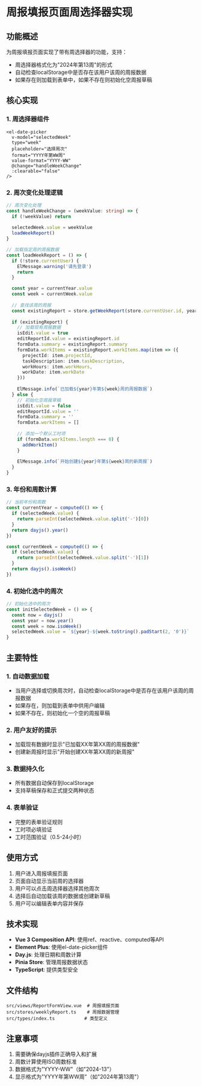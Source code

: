 # 周报填报页面周选择器实现

## 功能概述

为周报填报页面实现了带有周选择器的功能，支持：
- 周选择器格式化为"2024年第13周"的形式
- 自动检查localStorage中是否存在该用户该周的周报数据
- 如果存在则加载到表单中，如果不存在则初始化空周报草稿

## 核心实现

### 1. 周选择器组件

```vue
<el-date-picker
  v-model="selectedWeek"
  type="week"
  placeholder="选择周次"
  format="YYYY年第WW周"
  value-format="YYYY-WW"
  @change="handleWeekChange"
  :clearable="false"
/>
```

### 2. 周次变化处理逻辑

```typescript
// 周次变化处理
const handleWeekChange = (weekValue: string) => {
  if (!weekValue) return
  
  selectedWeek.value = weekValue
  loadWeekReport()
}

// 加载指定周的周报数据
const loadWeekReport = () => {
  if (!store.currentUser) {
    ElMessage.warning('请先登录')
    return
  }

  const year = currentYear.value
  const week = currentWeek.value
  
  // 查找该周的周报
  const existingReport = store.getWeekReport(store.currentUser.id, year, week)
  
  if (existingReport) {
    // 加载现有周报数据
    isEdit.value = true
    editReportId.value = existingReport.id
    formData.summary = existingReport.summary
    formData.workItems = existingReport.workItems.map(item => ({
      projectId: item.projectId,
      taskDescription: item.taskDescription,
      workHours: item.workHours,
      workDate: item.workDate
    }))
    
    ElMessage.info(`已加载${year}年第${week}周的周报数据`)
  } else {
    // 初始化空周报草稿
    isEdit.value = false
    editReportId.value = ''
    formData.summary = ''
    formData.workItems = []
    
    // 添加一个默认工时项
    if (formData.workItems.length === 0) {
      addWorkItem()
    }
    
    ElMessage.info(`开始创建${year}年第${week}周的新周报`)
  }
}
```

### 3. 年份和周数计算

```typescript
// 当前年份和周数
const currentYear = computed(() => {
  if (selectedWeek.value) {
    return parseInt(selectedWeek.value.split('-')[0])
  }
  return dayjs().year()
})

const currentWeek = computed(() => {
  if (selectedWeek.value) {
    return parseInt(selectedWeek.value.split('-')[1])
  }
  return dayjs().isoWeek()
})
```

### 4. 初始化选中的周次

```typescript
// 初始化选中的周次
const initSelectedWeek = () => {
  const now = dayjs()
  const year = now.year()
  const week = now.isoWeek()
  selectedWeek.value = `${year}-${week.toString().padStart(2, '0')}`
}
```

## 主要特性

### 1. 自动数据加载
- 当用户选择或切换周次时，自动检查localStorage中是否存在该用户该周的周报数据
- 如果存在，则加载到表单中供用户编辑
- 如果不存在，则初始化一个空的周报草稿

### 2. 用户友好的提示
- 加载现有数据时显示"已加载XX年第XX周的周报数据"
- 创建新周报时显示"开始创建XX年第XX周的新周报"

### 3. 数据持久化
- 所有数据自动保存到localStorage
- 支持草稿保存和正式提交两种状态

### 4. 表单验证
- 完整的表单验证规则
- 工时项必填验证
- 工时范围验证（0.5-24小时）

## 使用方式

1. 用户进入周报填报页面
2. 页面自动显示当前周的选择器
3. 用户可以点击周选择器选择其他周次
4. 选择后自动加载该周的数据或创建新草稿
5. 用户可以编辑表单内容并保存

## 技术实现

- **Vue 3 Composition API**: 使用ref、reactive、computed等API
- **Element Plus**: 使用el-date-picker组件
- **Day.js**: 处理日期和周数计算
- **Pinia Store**: 管理周报数据状态
- **TypeScript**: 提供类型安全

## 文件结构

```
src/views/ReportFormView.vue  # 周报填报页面
src/stores/weeklyReport.ts    # 周报数据管理
src/types/index.ts           # 类型定义
```

## 注意事项

1. 需要确保dayjs插件正确导入和扩展
2. 周数计算使用ISO周数标准
3. 数据格式为"YYYY-WW"（如"2024-13"）
4. 显示格式为"YYYY年第WW周"（如"2024年第13周"）
